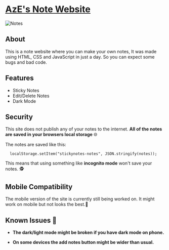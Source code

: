 [AzE's Note Website](https://azenotes.vercel.app)
======


![Notes](https://i.ibb.co/hKN9NGs/notes.png)

About
------
This is a note website where you can make your own notes, It was made using HTML, CSS and JavaScript in just a day. So you can expect some bugs and bad code.

Features
------

- Sticky Notes
- Edit/Delete Notes
- Dark Mode


Security
------
This site does not publish any of your notes to the internet. **All of the notes are saved in your browsers local storage** 🌐

The notes are saved like this:
```
  localStorage.setItem("stickynotes-notes", JSON.stringify(notes));
```

This means that using something like **incognito mode** won't save your notes. 🕵️


Mobile Compatibility 
------
The mobile version of the site is currently still being worked on. It might work on mobile but not looks the best.📱


Known Issues 🛑
------

- **The dark/light mode might be broken if you have dark mode on phone.** 

- **On some devices the add notes button might be wider than usual.**


